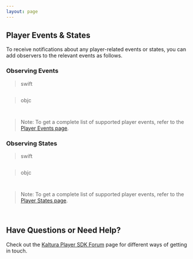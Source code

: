 ```yaml
---
layout: page
---
```


## Player Events & States  

To receive notifications about any player-related events or states, you can add observers to the relevant events as follows.

### Observing Events   

>swift

```swift


```
>objc

```objc


```

>Note: To get a complete list of supported player events, refer to the [Player Events page](https://kaltura.github.io/playkit/api/ios/Classes/PlayerEvents.html).

### Observing States  

>swift

```swift


```
>objc

```objc


```

>Note: To get a complete list of supported player events, refer to the [Player States page](https://kaltura.github.io/playkit/api/ios/Enums/PlayerState.html).

</br>

## Have Questions or Need Help?

Check out the [Kaltura Player SDK Forum](https://forum.kaltura.org/c/playkit) page for different ways of getting in touch.

